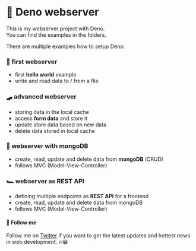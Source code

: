 # 🦕 Deno webserver

This is my webserver project with Deno.<br>
You can find the examples in the folders.

There are multiple examples how to setup Deno:

### 🤹 first webserver
- first **hello world** example
- write and read data to / from a file

### 🛹 advanced webserver
- storing data in the local cache
- access **form data** and store it 
- update store data based on new data
- delete data stored in local cache

### 🚴‍ webserver with mongoDB
- create, read, update and delete data from **mongoDB** (CRUD)
- follows MVC (Model-View-Controller)

### 🏎 webserver as REST API
- defining multiple endpoints as **REST API** for a frontend
- create, read, update and delete data from mongoDB
- follows MVC (Model-View-Controller)

#### 🦜 Follow me
Follow me on [Twitter](https://twitter.com/felix_haeberle) if you want to get the latest updates and hottest news in web development. 🔥😁



